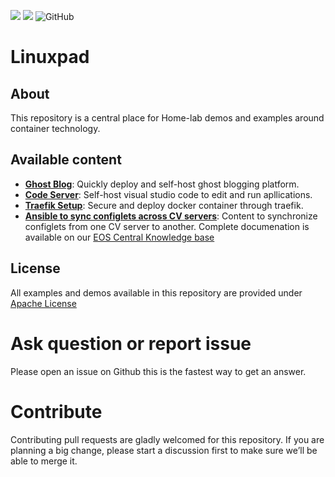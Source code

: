 ![](https://img.shields.io/badge/arista-CVP%20Automation-blue) ![](https://img.shields.io/badge/arista-EOS%20Automation-blue)  ![GitHub](https://img.shields.io/github/license/aristanetworks/netdevops-examples)

# Linuxpad

## About

This repository is a central place for Home-lab demos and examples around container technology.


## Available content

- [__Ghost Blog__](https://tech.nanaoware.online): Quickly deploy and self-host ghost blogging platform.
- [__Code Server__](https://github.com/coder/code-server): Self-host visual studio code to edit and run apllications.
- [__Traefik Setup__](https://traefik.io/traefik/): Secure and deploy docker container through traefik.
- [__Ansible to sync configlets across CV servers__](https://github.com/aristanetworks/netdevops-examples/tree/master/ansible/ansible-sync-configlets): Content to synchronize configlets from one CV server to another. Complete documenation is available on our [EOS Central Knowledge base](https://eos.arista.com/synchronising-cloudvision-portal-configlets-with-ansible/)


## License

All examples and demos available in this repository are provided under [Apache License](https://github.com/dagyepong/workspace/blob/main/mkdocs/docs/LICENSE)

# Ask question or report issue

Please open an issue on Github this is the fastest way to get an answer.

# Contribute

Contributing pull requests are gladly welcomed for this repository. If you are planning a big change, please start a discussion first to make sure we’ll be able to merge it.
